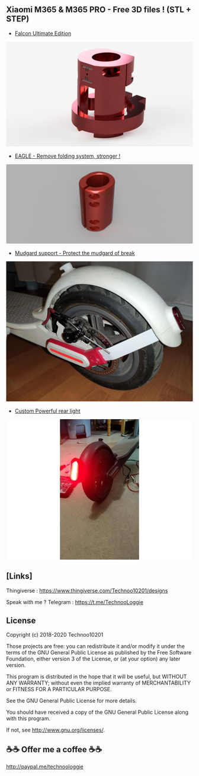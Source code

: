 ## Xiaomi M365 & M365 PRO - Free 3D files ! (STL + STEP)


- [Falcon Ultimate Edition](https://github.com/technoo10201/Xiaomi_M365_parts/tree/master/Pieces/Falcon)

![Falcon Ultimate Edition - Get the folding system](Images/Falcon/00.png)

- [EAGLE - Remove folding system, stronger !](https://github.com/technoo10201/Xiaomi_M365_parts/tree/master/Pieces/Eagle)

![Eagle](Images/Eagle/00.png)

- [Mudgard support - Protect the mudgard of break](https://github.com/technoo10201/Xiaomi_M365_parts/tree/master/Pieces/Mudgard%20Support)

![Mudgard support](Images/Mudgard%20Support/06.jpg) 

- [Custom Powerful rear light](https://github.com/technoo10201/Xiaomi_M365_parts/tree/master/Pieces/Rear%20Light)

![Custom rear light](Images/Rear%20Light/00.jpg) 

## [Links]

Thingiverse : https://www.thingiverse.com/Technoo10201/designs

Speak with me ? Telegram : https://t.me/TechnooLoggie


## License

Copyright (c) 2018-2020 Technoo10201

Those projects are free: you can redistribute it and/or modify it under the terms of the GNU General Public License as published by the Free Software Foundation, either version 3 of the License, or (at your option) any later version.

This program is distributed in the hope that it will be useful, but WITHOUT ANY WARRANTY; without even the implied warranty of MERCHANTABILITY or FITNESS FOR A PARTICULAR PURPOSE.

See the GNU General Public License for more details.

You should have received a copy of the GNU General Public License along with this program.

If not, see http://www.gnu.org/licenses/.

## ☕☕ Offer me a coffee ☕☕

http://paypal.me/technoologgie


